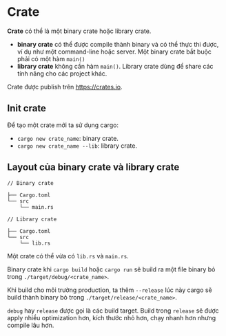 # Crate

**Crate** có thể là một binary crate hoặc library crate.

- **binary crate** có thể được compile thành binary và có thể thực thi được, ví dụ như một command-line hoặc server. Một binary crate bắt buộc phải có một hàm `main()`
- **library crate** không cần hàm `main()`. Library crate dùng để share các tính năng cho các project khác. 

Crate được publish trên <https://crates.io>.

## Init crate

Để tạo một crate mới ta sử dụng cargo:

- `cargo new crate_name`: binary crate.
- `cargo new crate_name --lib`: library crate.

## Layout của **binary crate** và **library crate**

```
// Binary crate

├── Cargo.toml
└── src
    └── main.rs
```

```
// Library crate

├── Cargo.toml
└── src
    └── lib.rs
```

Một crate có thể vừa có `lib.rs` và `main.rs`.

Binary crate khi `cargo build` hoặc `cargo run` sẽ build ra một file binary bỏ trong `./target/debug/<crate_name>`. 

Khi build cho môi trường production, ta thêm `--release` lúc này cargo sẽ build thành binary bỏ trong `./target/release/<crate_name>`. 

`debug` hay `release` được gọi là các build target. Build trong `release` sẽ được apply nhiều optimization hơn, kích thước nhỏ hơn, chạy nhanh hơn nhưng compile lâu hơn.
